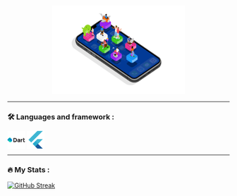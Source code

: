 <div id="header" align="center">
<img src="/assets/app.gif" alt="Пример работы программы" width="300" height="200"></div>

---

### :hammer_and_wrench: Languages and framework :
<div   style="display: flex; ">
<img src="https://github.com/devicons/devicon/blob/master/icons/dart/dart-original-wordmark.svg" title="Dart" alt="Dart" width="40" height="40"/>&nbsp;
<img src="https://github.com/devicons/devicon/blob/master/icons/flutter/flutter-original.svg" title="Flutter" alt="Flutter" width="40" height="40"/>&nbsp;

</div>

---

### :fire: My Stats :
[![GitHub Streak](https://github-readme-streak-stats.herokuapp.com/?user=Artur1im&theme=react&background=000000)](https://git.io/streak-stats)